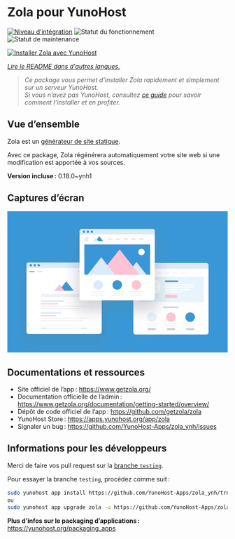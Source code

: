 <!--
Nota bene : ce README est automatiquement généré par <https://github.com/YunoHost/apps/tree/master/tools/readme_generator>
Il NE doit PAS être modifié à la main.
-->

# Zola pour YunoHost

[![Niveau d’intégration](https://dash.yunohost.org/integration/zola.svg)](https://dash.yunohost.org/appci/app/zola) ![Statut du fonctionnement](https://ci-apps.yunohost.org/ci/badges/zola.status.svg) ![Statut de maintenance](https://ci-apps.yunohost.org/ci/badges/zola.maintain.svg)

[![Installer Zola avec YunoHost](https://install-app.yunohost.org/install-with-yunohost.svg)](https://install-app.yunohost.org/?app=zola)

*[Lire le README dans d'autres langues.](./ALL_README.md)*

> *Ce package vous permet d’installer Zola rapidement et simplement sur un serveur YunoHost.*  
> *Si vous n’avez pas YunoHost, consultez [ce guide](https://yunohost.org/install) pour savoir comment l’installer et en profiter.*

## Vue d’ensemble

Zola est un [générateur de site statique](https://fr.wikipedia.org/wiki/G%C3%A9n%C3%A9rateur_de_site_statique).

Avec ce package, Zola régénérera automatiquement votre site web si une modification est apportée à vos sources.


**Version incluse :** 0.18.0~ynh1

## Captures d’écran

![Capture d’écran de Zola](./doc/screenshots/example.jpg)

## Documentations et ressources

- Site officiel de l’app : <https://www.getzola.org/>
- Documentation officielle de l’admin : <https://www.getzola.org/documentation/getting-started/overview/>
- Dépôt de code officiel de l’app : <https://github.com/getzola/zola>
- YunoHost Store : <https://apps.yunohost.org/app/zola>
- Signaler un bug : <https://github.com/YunoHost-Apps/zola_ynh/issues>

## Informations pour les développeurs

Merci de faire vos pull request sur la [branche `testing`](https://github.com/YunoHost-Apps/zola_ynh/tree/testing).

Pour essayer la branche `testing`, procédez comme suit :

```bash
sudo yunohost app install https://github.com/YunoHost-Apps/zola_ynh/tree/testing --debug
ou
sudo yunohost app upgrade zola -u https://github.com/YunoHost-Apps/zola_ynh/tree/testing --debug
```

**Plus d’infos sur le packaging d’applications :** <https://yunohost.org/packaging_apps>
